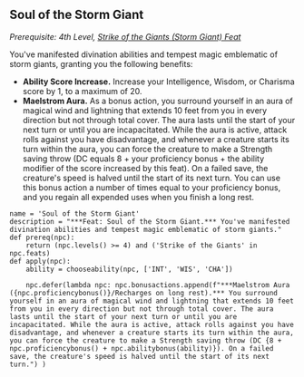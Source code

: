 ## Soul of the Storm Giant
*Prerequisite: 4th Level, [Strike of the Giants (Storm Giant) Feat](#strike-of-the-giants)*

You've manifested divination abilities and tempest magic emblematic of storm giants, granting you the following benefits:

* **Ability Score Increase.** Increase your Intelligence, Wisdom, or Charisma score by 1, to a maximum of 20.
* **Maelstrom Aura.** As a bonus action, you surround yourself in an aura of magical wind and lightning that extends 10 feet from you in every direction but not through total cover. The aura lasts until the start of your next turn or until you are incapacitated. While the aura is active, attack rolls against you have disadvantage, and whenever a creature starts its turn within the aura, you can force the creature to make a Strength saving throw (DC equals 8 + your proficiency bonus + the ability modifier of the score increased by this feat). On a failed save, the creature's speed is halved until the start of its next turn. You can use this bonus action a number of times equal to your proficiency bonus, and you regain all expended uses when you finish a long rest.

```
name = 'Soul of the Storm Giant'
description = "***Feat: Soul of the Storm Giant.*** You've manifested divination abilities and tempest magic emblematic of storm giants."
def prereq(npc):
    return (npc.levels() >= 4) and ('Strike of the Giants' in npc.feats)
def apply(npc):
    ability = chooseability(npc, ['INT', 'WIS', 'CHA'])

    npc.defer(lambda npc: npc.bonusactions.append(f"***Maelstrom Aura ({npc.proficiencybonus()}/Recharges on long rest).*** You surround yourself in an aura of magical wind and lightning that extends 10 feet from you in every direction but not through total cover. The aura lasts until the start of your next turn or until you are incapacitated. While the aura is active, attack rolls against you have disadvantage, and whenever a creature starts its turn within the aura, you can force the creature to make a Strength saving throw (DC {8 + npc.proficiencybonus() + npc.abilitybonus(ability)}). On a failed save, the creature's speed is halved until the start of its next turn.") )
```

